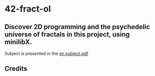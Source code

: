 # 42-fract-ol
## Discover 2D programming and the psychedelic universe of fractals in this project, using minilibX.


Subject is presented in the [en.subject.pdf](https://github.com/lavrenovamaria/42-fract-ol/files/7128672/en.subject.pdf)

## Credits

[This equation will change how you see the world (the logistic map)]: (https://www.youtube.com/watch?v=ovJcsL7vyrk)

